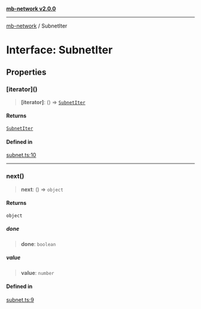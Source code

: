 [**mb-network v2.0.0**](../README.md)

***

[mb-network](../README.md) / SubnetIter

# Interface: SubnetIter

## Properties

### \[iterator\]()

> **\[iterator\]**: () => [`SubnetIter`](SubnetIter.md)

#### Returns

[`SubnetIter`](SubnetIter.md)

#### Defined in

[subnet.ts:10](https://github.com/mbachmann97/mb-network/blob/3f5d1757544ae826d544d9a0cd9aec41c51c4650/src/subnet.ts#L10)

***

### next()

> **next**: () => `object`

#### Returns

`object`

##### done

> **done**: `boolean`

##### value

> **value**: `number`

#### Defined in

[subnet.ts:9](https://github.com/mbachmann97/mb-network/blob/3f5d1757544ae826d544d9a0cd9aec41c51c4650/src/subnet.ts#L9)
